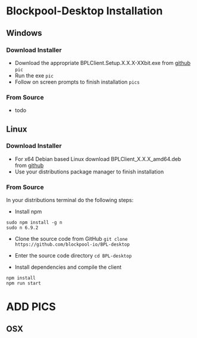 # Blockpool-Desktop Installation

## Windows

### Download Installer

- Download the appropriate BPLClient.Setup.X.X.X-XXbit.exe from [github](https://github.com/blockpool-io/BPL-desktop/releases/latest)
	`pic`
- Run the exe
	`pic`
- Follow on screen prompts to finish installation
	`pics`

### From Source
- todo

## Linux

### Download Installer
- For x64 Debian based Linux download BPLClient_X.X.X_amd64.deb from [github](https://github.com/blockpool-io/BPL-desktop/releases/latest)
- Use your distributions package manager to finish installation

### From Source
In your distributions terminal do the following steps:
- Install npm
```
sudo npm install -g n
sudo n 6.9.2
```

- Clone the source code from GitHub
```git clone https://github.com/blockpool-io/BPL-desktop```

- Enter the source code directory
```cd BPL-desktop```

- Install dependencies and compile the client
```
npm install
npm run start
```

# ADD PICS
## OSX